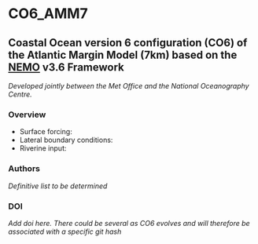 # CO6_AMM7

## Coastal Ocean version 6 configuration (CO6) of the Atlantic Margin Model (7km) based on the [NEMO](https://www.nemo-ocean.eu) v3.6 Framework 

*Developed jointly between the Met Office and the National Oceanography Centre.* 

### Overview
* Surface forcing:
* Lateral boundary conditions:
* Riverine input:

### Authors
*Definitive list to be determined*

### DOI
*Add doi here. There could be several as CO6 evolves and will therefore be associated with a specific git hash* 
